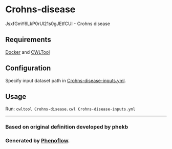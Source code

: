 # Crohns-disease

JsxfGmY6LkP0rUl21s0gJEtfCUI - Crohns disease

## Requirements

[Docker](https://docs.docker.com/install/) and [CWLTool](https://github.com/common-workflow-language/cwltool#install)

## Configuration

Specify input dataset path in [Crohns-disease-inputs.yml](Crohns-disease-inputs.yml).

## Usage

Run: `cwltool Crohns-disease.cwl Crohns-disease-inputs.yml`

***

### Based on original definition developed by phekb
### Generated by [Phenoflow](https://kclhi.org/phenoflow).
